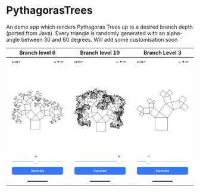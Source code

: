 # PythagorasTrees
An demo app which renders Pythagoras Trees up to a desired branch depth (ported from Java).
Every triangle is randomly generated with an alpha-angle between 30 and 60 degrees.
Will add some customisation soon

Branch level 6             |  Branch level 10          | Branch Level 3 |
:-------------------------:|:-------------------------:|:-------------:
![](IMG_48E9F551E2EA-1.jpeg)  |  ![](IMG_48E9F551E2EA-2.jpeg) | ![](IMG_48E9F551E2EA-3.jpeg)|


